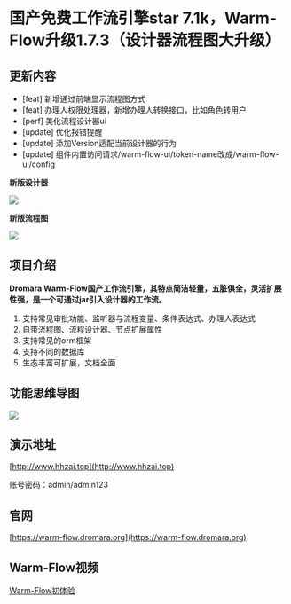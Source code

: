 # 国产免费工作流引擎star 7.1k，Warm-Flow升级1.7.3（设计器流程图大升级）

## 更新内容
- [feat] 新增通过前端显示流程图方式
- [feat] 办理人权限处理器，新增办理人转换接口，比如角色转用户
- [perf] 美化流程设计器ui
- [update] 优化报错提醒
- [update] 添加Version适配当前设计器的行为
- [update] 组件内置访问请求/warm-flow-ui/token-name改成/warm-flow-ui/config

**新版设计器**

<div><img src="https://foruda.gitee.com/images/1748403509517895872/bc6ad024_2218307.png"/></div>

**新版流程图**

<div><img src="https://foruda.gitee.com/images/1748403548442031928/c21be29d_2218307.png"/></div>

## 项目介绍

**Dromara Warm-Flow国产工作流引擎，其特点简洁轻量，五脏俱全，灵活扩展性强，是一个可通过jar引入设计器的工作流。**

1. 支持常见审批功能、监听器与流程变量、条件表达式、办理人表达式
1. 自带流程图、流程设计器、节点扩展属性
1. 支持常见的orm框架
1. 支持不同的数据库
1. 生态丰富可扩展，文档全面

## 功能思维导图
<div><img src="https://foruda.gitee.com/images/1745805541036693091/682d12a0_2218307.png"/></div>


## 演示地址
[http://www.hhzai.top](http://www.hhzai.top)


账号密码：admin/admin123


## 官网
[https://warm-flow.dromara.org](https://warm-flow.dromara.org)


## Warm-Flow视频
[Warm-Flow初体验](https://www.bilibili.com/video/BV1AWRGYEEVr/?spm_id_from=333.1387.0.0&vd_source=1be886ace16159801f6ed0106df215d9)


